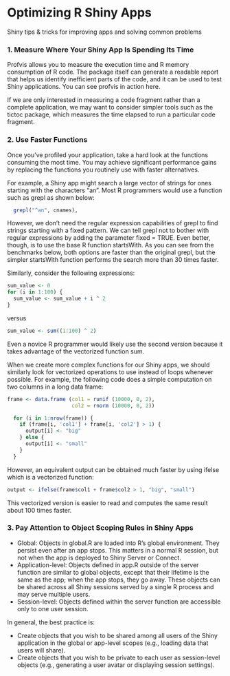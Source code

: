 # Optimizing R Shiny Apps

Shiny tips &amp; tricks for improving apps and solving common problems


### 1. Measure Where Your Shiny App Is Spending Its Time

Profvis allows you to measure the execution time and R memory consumption of R code. The package itself can generate a readable report that helps us identify inefficient parts of the code, and it can be used to test Shiny applications. You can see profvis in action here.

If we are only interested in measuring a code fragment rather than a complete application, we may want to consider simpler tools such as the tictoc package, which measures the time elapsed to run a particular code fragment.

### 2. Use Faster Functions

Once you’ve profiled your application, take a hard look at the functions consuming the most time. You may achieve significant performance gains by replacing the functions you routinely use with faster alternatives.

For example, a Shiny app might search a large vector of strings for ones starting with the characters “an”. Most R programmers would use a function such as grepl as shown below:
```r
  grepl("^an", cnames),
```

However, we don’t need the regular expression capabilities of grepl to find strings starting with a fixed pattern. We can tell grepl not to bother with regular expressions by adding the parameter fixed = TRUE. Even better, though, is to use the base R function startsWith. As you can see from the benchmarks below, both options are faster than the original grepl, but the simpler startsWith function performs the search more than 30 times faster.

Similarly, consider the following expressions:
```r
sum_value <- 0
for (i in 1:100) {
  sum_value <- sum_value + i ^ 2
}
```
versus
```r
sum_value <- sum((1:100) ^ 2)
```
Even a novice R programmer would likely use the second version because it takes advantage of the vectorized function sum.

When we create more complex functions for our Shiny apps, we should similarly look for vectorized operations to use instead of loops whenever possible. For example, the following code does a simple computation on two columns in a long data frame:

```r
frame <- data.frame (col1 = runif (10000, 0, 2),
                     col2 = rnorm (10000, 0, 2))

  for (i in 1:nrow(frame)) {
    if (frame[i, 'col1'] + frame[i, 'col2'] > 1) {
      output[i] <- "big"
    } else {
      output[i] <- "small"
    }
  }
```
However, an equivalent output can be obtained much faster by using ifelse which is a vectorized function:

```r
output <- ifelse(frame$col1 + frame$col2 > 1, "big", "small")
```
This vectorized version is easier to read and computes the same result about 100 times faster.


### 3. Pay Attention to Object Scoping Rules in Shiny Apps

* Global: Objects in global.R are loaded into R’s global environment. They persist even after an app stops. This matters in a normal R session, but not when the app is deployed to Shiny Server or Connect. 
* Application-level: Objects defined in app.R outside of the server function are similar to global objects, except that their lifetime is the same as the app; when the app stops, they go away. These objects can be shared across all Shiny sessions served by a single R process and may serve multiple users.
* Session-level: Objects defined within the server function are accessible only to one user session.


In general, the best practice is:

* Create objects that you wish to be shared among all users of the Shiny application in the global or app-level scopes (e.g., loading data that users will share).
* Create objects that you wish to be private to each user as session-level objects (e.g., generating a user avatar or displaying session settings).




